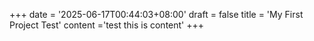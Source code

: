 +++
date = '2025-06-17T00:44:03+08:00'
draft = false
title = 'My First Project Test'
content ='test this is content'
+++

